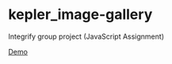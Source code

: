 # kepler_image-gallery
Integrify group project (JavaScript Assignment)

[Demo](https://haribasnet0.github.io/student-gallery-app/)
